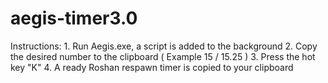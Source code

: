 # aegis-timer3.0
Instructions: 1. Run Aegis.exe, a script is added to the background
2. Copy the desired number to the clipboard ( Example 15 / 15.25 )
3. Press the hot key "K"
4. A ready Roshan respawn timer is copied to your clipboard
